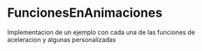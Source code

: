 # FuncionesEnAnimaciones
 Implementacion de un ejemplo con cada una de las funciones de aceleracion y algunas personalizadas
